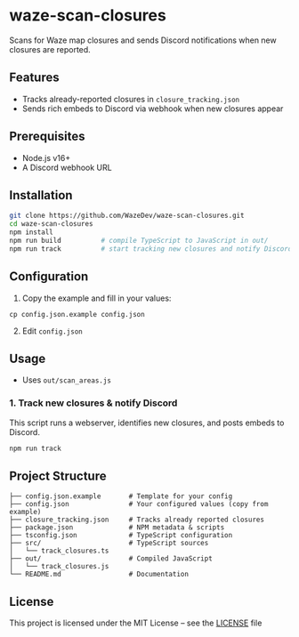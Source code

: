 # waze-scan-closures

Scans for Waze map closures and sends Discord notifications when new closures are reported.

## Features
- Tracks already-reported closures in `closure_tracking.json`  
- Sends rich embeds to Discord via webhook when new closures appear

## Prerequisites

- Node.js v16+  
- A Discord webhook URL  

## Installation

```sh
git clone https://github.com/WazeDev/waze-scan-closures.git
cd waze-scan-closures
npm install
npm run build          # compile TypeScript to JavaScript in out/
npm run track          # start tracking new closures and notify Discord
```

## Configuration
1. Copy the example and fill in your values:

```cp config.json.example config.json```

2. Edit `config.json`

## Usage

- Uses `out/scan_areas.js`  

### 1. Track new closures & notify Discord

This script runs a webserver, identifies new closures, and posts embeds to Discord.

```sh
npm run track
```

## Project Structure

```text
├── config.json.example       # Template for your config
├── config.json               # Your configured values (copy from example)
├── closure_tracking.json     # Tracks already reported closures
├── package.json              # NPM metadata & scripts
├── tsconfig.json             # TypeScript configuration
├── src/                      # TypeScript sources
│   └── track_closures.ts
├── out/                      # Compiled JavaScript
│   └── track_closures.js
└── README.md                 # Documentation
```

## License

This project is licensed under the MIT License – see the [LICENSE](LICENSE) file
